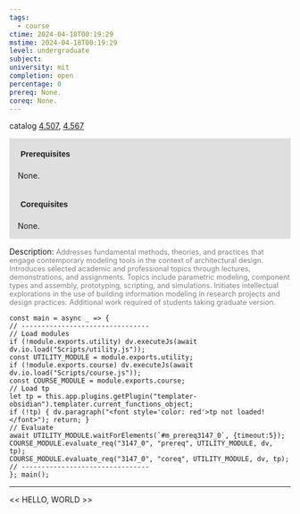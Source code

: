 ```yaml
---
tags:
  - course
ctime: 2024-04-18T00:19:29
mstime: 2024-04-18T00:19:29
level: undergraduate
subject: 
university: mit
completion: open
percentage: 0
prereq: None.
coreq: None.
---
```


catalog [4.507](http://student.mit.edu/catalog/m4e.html#4.507), [4.567](http://student.mit.edu/catalog/m4e.html#4.567)

<span style="display: block; padding: 15px; background-color: rgb(100, 100, 100, 0.2);"><font id="m_prereq3147_0" style="display: block; font-family: Arial, sans-serif; font-weight: bold; padding: 5px">Prerequisites</font><br><span id="prereq3147_0">None.</span></span>
<span style="display: block; padding: 15px; background-color: rgb(100, 100, 100, 0.2);"><font id="m_coreq3147_0" style="display: block; font-family: Arial, sans-serif; font-weight: bold; padding: 5px">Corequisites</font><br><span id="coreq3147_0">None.</span></span>

<font style="">Description:</font>
<font style="color: grey; font-size: 0.8rem;">Addresses fundamental methods, theories, and practices that engage contemporary modeling tools in the context of architectural design. Introduces selected academic and professional topics through lectures, demonstrations, and  assignments. Topics include parametric modeling, component types and assembly, prototyping, scripting, and simulations. Initiates intellectual explorations in the use of building information modeling in research projects and design practices. Additional work required of students taking graduate version.</font>

```dataviewjs
const main = async _ => {
// --------------------------------
// Load modules
if (!module.exports.utility) dv.executeJs(await dv.io.load("Scripts/utility.js"));
const UTILITY_MODULE = module.exports.utility;
if (!module.exports.course) dv.executeJs(await dv.io.load("Scripts/course.js"));
const COURSE_MODULE = module.exports.course;
// Load tp
let tp = this.app.plugins.getPlugin("templater-obsidian").templater.current_functions_object;
if (!tp) { dv.paragraph("<font style='color: red'>tp not loaded!</font>"); return; }
// Evaluate
await UTILITY_MODULE.waitForElements(`#m_prereq3147_0`, {timeout:5});
COURSE_MODULE.evaluate_req("3147_0", "prereq", UTILITY_MODULE, dv, tp);
COURSE_MODULE.evaluate_req("3147_0", "coreq", UTILITY_MODULE, dv, tp);
// --------------------------------
}; main();
```

---

<< HELLO, WORLD >>

